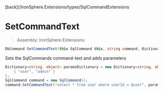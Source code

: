 ﻿

[back](/IronSphere.Extensions/types/SqlCommandExtensions

# SetCommandText

> Assembly: IronSphere.Extensions

```csharp
DbCommand SetCommandText(this SqlCommand this, string command, Dictionary<string, object> parameters)
```

Sets the SqlCommands command-text and adds parameters

```csharp
Dictionary<string, object> paramsDictionary = new Dictionary<string, object>(){
    { "user", "admin" }
};
SqlCommand command = new SqlCommand();
command.SetCommandText("select * from user where userId = @user", paramsDictionary);
``` 